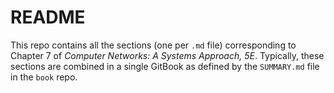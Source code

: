# README

This repo contains all the sections (one per `.md` file) corresponding
to Chapter 7 of *Computer Networks: A Systems Approach, 5E*.
Typically, these sections are combined in a single GitBook as defined
by the `SUMMARY.md` file in the `book` repo.
